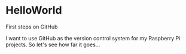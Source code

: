 # HelloWorld
First steps on GitHub

I want to use GitHub as the version control system for my Raspberry Pi projects. So let's see how far it goes...

